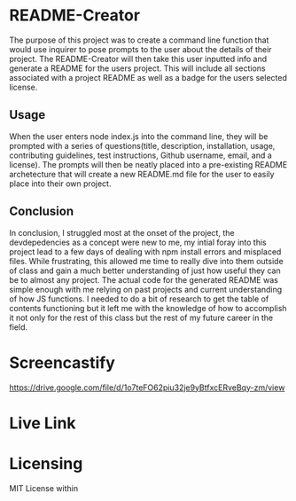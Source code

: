 # README-Creator

The purpose of this project was to create a command line function that would use inquirer to pose prompts to the user about the details of their project. The README-Creator will then take this user inputted info and generate a README for the users project. This will include all sections associated with a project README as well as a badge for the users selected license.

## Usage

When the user enters node index.js into the command line, they will be prompted with a series of questions(title, description, installation, usage, contributing guidelines, test instructions, Github username, email, and a license). The prompts will then be neatly placed into a pre-existing README archetecture that will create a new README.md file for the user to easily place into their own project.

## Conclusion

In conclusion, I struggled most at the onset of the project, the devdepedencies as a concept were new to me, my intial foray into this project lead to a few days of dealing with npm install errors and misplaced files. While frustrating, this allowed me time to really dive into them outside of class and gain a much better understanding of just how useful they can be to almost any project. The actual code for the generated README was simple enough with me relying on past projects and current understanding of how JS functions. I needed to do a bit of research to get the table of contents functioning but it left me with the knowledge of how to accomplish it not only for the rest of this class but the rest of my future career in the field.

# Screencastify

https://drive.google.com/file/d/1o7teFO62piu32je9yBtfxcERveBqy-zm/view

# Live Link



# Licensing
MIT License within